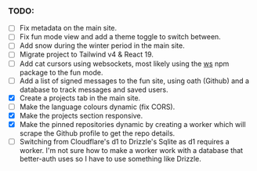 ### TODO:

- [ ] Fix metadata on the main site.
- [ ] Fix fun mode view and add a theme toggle to switch between.
- [ ] Add snow during the winter period in the main site.
- [ ] Migrate project to Tailwind v4 & React 19.
- [ ] Add cat cursors using websockets, most likely using the [ws](https://www.npmjs.com/package/ws) npm package to the fun mode.
- [ ] Add a list of signed messages to the fun site, using oath (Github) and a database to track messages and saved users.
- [x] Create a projects tab in the main site.
- [ ] Make the language colours dynamic (fix CORS).
- [x] Make the projects section responsive.
- [x] Make the pinned repositories dynamic by creating a worker which will scrape the Github profile to get the repo details.
- [ ] Switching from Cloudflare's d1 to Drizzle's Sqlite as d1 requires a worker. I'm not sure how to make a worker work with a database that better-auth uses so I have to use something like Drizzle.

